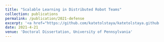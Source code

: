 ```yaml
---
title: "Scalable Learning in Distributed Robot Teams"
collection: publications
permalink: /publication/2021-defense
excerpt: '<a href="https://github.com/katetolstaya/katetolstaya.github.io/files/thesis.pdf"> [Dissertation] </a> <a href="https://youtu.be/6TdE42DG47c"> [Talk] </a> '
date: 2021-4-21
venue: 'Doctoral Dissertation, University of Pennsylvania'
---
```


